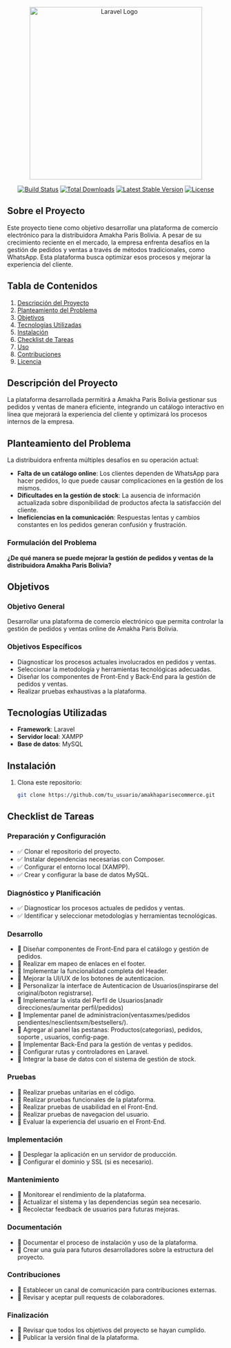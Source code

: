 <p align="center"><a href="https://laravel.com" target="_blank"><img src="https://raw.githubusercontent.com/laravel/art/master/logo-lockup/5%20SVG/2%20CMYK/1%20Full%20Color/laravel-logolockup-cmyk-red.svg" width="400" alt="Laravel Logo"></a></p>

<p align="center">
<a href="https://github.com/laravel/framework/actions"><img src="https://github.com/laravel/framework/workflows/tests/badge.svg" alt="Build Status"></a>
<a href="https://packagist.org/packages/laravel/framework"><img src="https://img.shields.io/packagist/dt/laravel/framework" alt="Total Downloads"></a>
<a href="https://packagist.org/packages/laravel/framework"><img src="https://img.shields.io/packagist/v/laravel/framework" alt="Latest Stable Version"></a>
<a href="https://packagist.org/packages/laravel/framework"><img src="https://img.shields.io/packagist/l/laravel/framework" alt="License"></a>
</p>

## Sobre el Proyecto

Este proyecto tiene como objetivo desarrollar una plataforma de comercio electrónico para la distribuidora Amakha Paris Bolivia. A pesar de su crecimiento reciente en el mercado, la empresa enfrenta desafíos en la gestión de pedidos y ventas a través de métodos tradicionales, como WhatsApp. Esta plataforma busca optimizar esos procesos y mejorar la experiencia del cliente.

## Tabla de Contenidos

1. [Descripción del Proyecto](#descripción-del-proyecto)
2. [Planteamiento del Problema](#planteamiento-del-problema)
3. [Objetivos](#objetivos)
4. [Tecnologías Utilizadas](#tecnologías-utilizadas)
5. [Instalación](#instalación)
6. [Checklist de Tareas](#checklist-de-tareas)
7. [Uso](#uso)
8. [Contribuciones](#contribuciones)
9. [Licencia](#licencia)

## Descripción del Proyecto

La plataforma desarrollada permitirá a Amakha Paris Bolivia gestionar sus pedidos y ventas de manera eficiente, integrando un catálogo interactivo en línea que mejorará la experiencia del cliente y optimizará los procesos internos de la empresa.

## Planteamiento del Problema

La distribuidora enfrenta múltiples desafíos en su operación actual:

-   **Falta de un catálogo online**: Los clientes dependen de WhatsApp para hacer pedidos, lo que puede causar complicaciones en la gestión de los mismos.
-   **Dificultades en la gestión de stock**: La ausencia de información actualizada sobre disponibilidad de productos afecta la satisfacción del cliente.
-   **Ineficiencias en la comunicación**: Respuestas lentas y cambios constantes en los pedidos generan confusión y frustración.

### Formulación del Problema

**¿De qué manera se puede mejorar la gestión de pedidos y ventas de la distribuidora Amakha Paris Bolivia?**

## Objetivos

### Objetivo General

Desarrollar una plataforma de comercio electrónico que permita controlar la gestión de pedidos y ventas online de Amakha Paris Bolivia.

### Objetivos Específicos

-   Diagnosticar los procesos actuales involucrados en pedidos y ventas.
-   Seleccionar la metodología y herramientas tecnológicas adecuadas.
-   Diseñar los componentes de Front-End y Back-End para la gestión de pedidos y ventas.
-   Realizar pruebas exhaustivas a la plataforma.

## Tecnologías Utilizadas

-   **Framework**: Laravel
-   **Servidor local**: XAMPP
-   **Base de datos**: MySQL

## Instalación

1. Clona este repositorio:
    ```bash
    git clone https://github.com/tu_usuario/amakhaparisecommerce.git
    ```

## Checklist de Tareas

### Preparación y Configuración

-   ✅ Clonar el repositorio del proyecto.
-   ✅ Instalar dependencias necesarias con Composer.
-   ✅ Configurar el entorno local (XAMPP).
-   ✅ Crear y configurar la base de datos MySQL.

### Diagnóstico y Planificación

-   ✅ Diagnosticar los procesos actuales de pedidos y ventas.
-   ✅ Identificar y seleccionar metodologías y herramientas tecnológicas.

### Desarrollo

-   🔲 Diseñar componentes de Front-End para el catálogo y gestión de pedidos.
-   🔲 Realizar em mapeo de enlaces en el footer.
-   🔲 Implementar la funcionalidad completa del Header.
-   🔲 Mejorar la UI/UX de los botones de autenticacion.
-   🔲 Personalizar la interface de Autenticacion de Usuarios(inspirarse del original/boton registrarse).
-   🔲 Implementar la vista del Perfil de Usuarios(anadir direcciones/aumentar perfil/pedidos)
-   🔲 Implementar panel de administracion(ventasxmes/pedidos pendientes/nesclientsxm/bestsellers/).
-   🔲 Agregar al panel las pestanas: Productos(categorias), pedidos, soporte , usuarios, config-page.
-   🔲 Implementar Back-End para la gestión de ventas y pedidos.
-   🔲 Configurar rutas y controladores en Laravel.
-   🔲 Integrar la base de datos con el sistema de gestión de stock.

### Pruebas

-   🔲 Realizar pruebas unitarias en el código.
-   🔲 Realizar pruebas funcionales de la plataforma.
-   🔲 Realizar pruebas de usabilidad en el Front-End.
-   🔲 Realizar pruebas de navegacion del usuario.
-   🔲 Evaluar la experiencia del usuario en el Front-End.

### Implementación

-   🔲 Desplegar la aplicación en un servidor de producción.
-   🔲 Configurar el dominio y SSL (si es necesario).

### Mantenimiento

-   🔲 Monitorear el rendimiento de la plataforma.
-   🔲 Actualizar el sistema y las dependencias según sea necesario.
-   🔲 Recolectar feedback de usuarios para futuras mejoras.

### Documentación

-   🔲 Documentar el proceso de instalación y uso de la plataforma.
-   🔲 Crear una guía para futuros desarrolladores sobre la estructura del proyecto.

### Contribuciones

-   🔲 Establecer un canal de comunicación para contribuciones externas.
-   🔲 Revisar y aceptar pull requests de colaboradores.

### Finalización

-   🔲 Revisar que todos los objetivos del proyecto se hayan cumplido.
-   🔲 Publicar la versión final de la plataforma.
